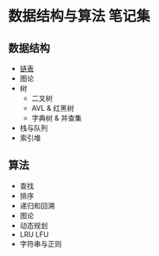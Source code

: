 # 数据结构与算法 笔记集

## 数据结构

- [链表](./Linkedlist.md)
- 图论
- 树
    - 二叉树
    - AVL & 红黑树
    - 字典树 & 并查集
- 栈与队列
- 索引堆

## 算法

- 查找
- 排序
- 递归和回溯
- 图论
- 动态规划
- LRU LFU
-  字符串与正则
